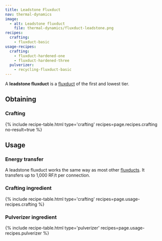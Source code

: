 ```yaml
---
title: Leadstone Fluxduct
nav: thermal-dynamics
image:
  - alt: Leadstone fluxduct
    file: thermal-dynamics/fluxduct-leadstone.png
recipes:
  crafting:
    - fluxduct-basic
usage-recipes:
  crafting:
    - fluxduct-hardened-one
    - fluxduct-hardened-three
  pulverizer:
    - recycling-fluxduct-basic
---
```


A **leadstone fluxduct** is a [fluxduct](/docs/fluxducts/) of the first and
lowest tier.


Obtaining
---------

### Crafting
{% include recipe-table.html type='crafting' recipes=page.recipes.crafting no-result=true %}


Usage
-----

### Energy transfer
A leadstone fluxduct works the same way as most other
[fluxducts](/docs/fluxducts/). It transfers up to 1,000 RF/t per connection.

### Crafting ingredient
{% include recipe-table.html type='crafting' recipes=page.usage-recipes.crafting %}

### Pulverizer ingredient
{% include recipe-table.html type='pulverizer' recipes=page.usage-recipes.pulverizer %}
